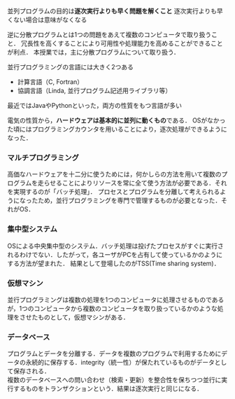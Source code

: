 並列プログラムの目的は**逐次実行よりも早く問題を解くこと**
逐次実行よりも早くない場合は意味がなくなる

逆に分散プログラムとは1つの問題をあえて複数のコンピュータで取り扱うこと．
冗長性を高くすることにより可用性や処理能力を高めることができることが利点．
本授業では，主に分散プログラムについて取り扱う．

並行プログラミングの言語には大きく2つある
+ 計算言語（C, Fortran）
+ 協調言語（Linda, 並行プログラム記述用ライブラリ等）

最近ではJavaやPythonといった，両方の性質をもつ言語が多い

電気の性質から，**ハードウェアは基本的に並列に動くもの**である．
OSがなかった頃にはプログラミングカウンタを用いることにより，逐次処理ができるようになった．

### マルチプログラミング
高価なハードウェアを十二分に使うためには，何かしらの方法を用いて複数のプログラムを走らせることによりリソースを常に全て使う方法が必要である．それを実現するのが「バッチ処理」．
プロセスとプログラムを分離して考えられるようになったため，並行プログラミングを専門で管理するものが必要となった．それがOS．

### 集中型システム
OSによる中央集中型のシステム．バッチ処理は投げたプロセスがすぐに実行されるわけでない．したがって，各ユーザがPCを占有して使っているかのようにする方法が望まれた．
結果として登場したのがTSS(Time sharing system)．

### 仮想マシン
並行プログラミングは複数の処理を1つのコンピュータに処理させるものであるが，1つのコンピュータから複数のコンピュータを取り扱っているかのような処理をさせたものとして，仮想マシンがある．

### データベース
プログラムとデータを分離する．データを複数のプログラムで利用するためにデータの永続的に保存する．integrity（統一性）が保たれているものがデータとして保存される．  
複数のデータベースへの問い合わせ（検索・更新）を整合性を保ちつつ並行に実行するものをトランザクションという．結果は逐次実行と同じになる．

